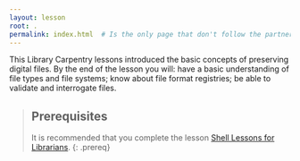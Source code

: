 ```yaml
---
layout: lesson
root: .
permalink: index.html  # Is the only page that don't follow the partner /:path/index.html
---
```

This Library Carpentry lessons introduced the basic concepts of preserving digital files. By the end of the lesson you will:
have a basic understanding of file types and file systems; 
know about file format registries; 
be able to validate and interrogate files.

> ## Prerequisites
>
> It is recommended that you complete the lesson [Shell Lessons for Librarians](https://librarycarpentry.github.io/lc-shell/).
{: .prereq}
